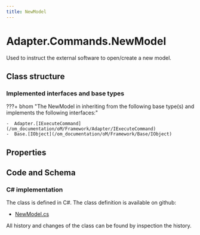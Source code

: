 ```yaml
---
title: NewModel
---
```


# Adapter.Commands.NewModel

Used to instruct the external software to open/create a new model.

## Class structure

### Implemented interfaces and base types

???+ bhom "The NewModel in inheriting from the following base type(s) and implements the following interfaces:"

    -  Adapter.[IExecuteCommand](/om_documentation/oM/Framework/Adapter/IExecuteCommand)
    -  Base.[IObject](/om_documentation/oM/Framework/Base/IObject)


## Properties

## Code and Schema

### C# implementation

The class is defined in C#. The class definition is available on github:

- [NewModel.cs](https://github.com/BHoM/BHoM_Adapter/blob/develop/Adapter_oM/ExecuteCommands/NewModel.cs)

All history and changes of the class can be found by inspection the history.
